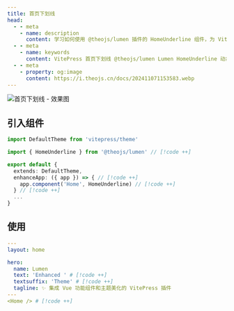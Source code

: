 ```yaml
---
title: 首页下划线
head:
  - - meta
    - name: description
      content: 学习如何使用 @theojs/lumen 插件的 HomeUnderline 组件，为 VitePress 网站首页的英雄区标题文本添加美观的动态下划线效果。本指南包含组件引入和在首页布局中使用的简单步骤，增强视觉吸引力。
  - - meta
    - name: keywords
      content: VitePress 首页下划线 @theojs/lumen Lumen HomeUnderline 动态下划线 首页美化 标题效果 主题插件 theojs VitePress插件 Hero美化 文本装饰
  - - meta
    - property: og:image
      content: https://i.theojs.cn/docs/202411071153583.webp
---
```


![首页下划线 - 效果图](https://i.theojs.cn/docs/202411071153583.webp)

## 引入组件

```ts [.vitepress/theme/index.ts]
import DefaultTheme from 'vitepress/theme'

import { HomeUnderline } from '@theojs/lumen' // [!code ++]

export default {
  extends: DefaultTheme,
  enhanceApp: ({ app }) => { // [!code ++]
    app.component('Home', HomeUnderline) // [!code ++]
  } // [!code ++]
  ...
}
```

## 使用

```yaml [.vitepress/index.md]
---
layout: home

hero:
  name: Lumen
  text: 'Enhanced ' # [!code ++]
  textsuffix: 'Theme' # [!code ++]
  tagline: ✨ 集成 Vue 功能组件和主题美化的 VitePress 插件
---
<Home /> # [!code ++]
```
